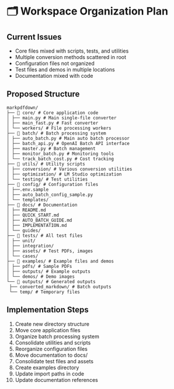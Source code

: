 # 🗂️ Workspace Organization Plan

## Current Issues

- Core files mixed with scripts, tests, and utilities
- Multiple conversion methods scattered in root
- Configuration files not organized
- Test files and demos in multiple locations
- Documentation mixed with code

## Proposed Structure

```
markpdfdown/
├── 📁 core/ # Core application code
│ ├── main.py # Main single-file converter
│ ├── main_fast.py # Fast converter
│ └── workers/ # File processing workers
├── 📁 batch/ # Batch processing system
│ ├── auto_batch.py # Main auto batch processor
│ ├── batch_api.py # OpenAI Batch API interface
│ ├── master.py # Batch management
│ ├── monitor_batch.py # Monitoring tools
│ └── track_batch_cost.py # Cost tracking
├── 📁 utils/ # Utility scripts
│ ├── conversion/ # Various conversion utilities
│ ├── optimization/ # LM Studio optimization
│ └── testing/ # Test utilities
├── 📁 config/ # Configuration files
│ ├──.env.sample
│ ├── auto_batch_config_sample.py
│ └── templates/
├── 📁 docs/ # Documentation
│ ├── README.md
│ ├── QUICK_START.md
│ ├── AUTO_BATCH_GUIDE.md
│ ├── IMPLEMENTATION.md
│ └── guides/
├── 📁 tests/ # All test files
│ ├── unit/
│ ├── integration/
│ ├── assets/ # Test PDFs, images
│ └── cases/
├── 📁 examples/ # Example files and demos
│ ├── pdfs/ # Sample PDFs
│ ├── outputs/ # Example outputs
│ └── demos/ # Demo images
└── 📁 outputs/ # Generated outputs
 ├── converted_markdown/ # Batch outputs
 └── temp/ # Temporary files
```

## Implementation Steps

1. Create new directory structure
2. Move core application files
3. Organize batch processing system
4. Consolidate utilities and scripts
5. Reorganize configuration files
6. Move documentation to docs/
7. Consolidate test files and assets
8. Create examples directory
9. Update import paths in code
10. Update documentation references
